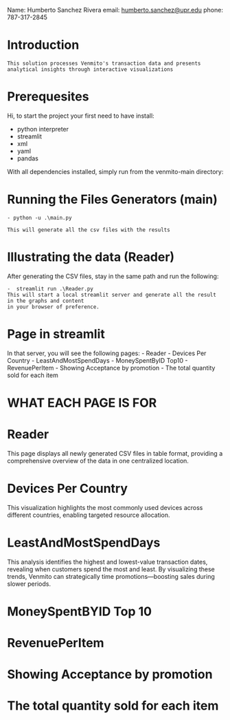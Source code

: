 Name: Humberto Sanchez Rivera
email: humberto.sanchez@upr.edu
phone: 787-317-2845

# Introduction

    This solution processes Venmito's transaction data and presents analytical insights through interactive visualizations

# Prerequesites

Hi, to start the project your first need to have install:

   -  python interpreter
   -  streamlit
   -  xml
   -  yaml
   -  pandas

With all dependencies installed, simply run from the venmito-main directory:

# Running the Files Generators (main)

    - python -u .\main.py

    This will generate all the csv files with the results

# Illustrating the data (Reader)
After generating the CSV files, stay in the same path and run the following:
    
    -  streamlit run .\Reader.py
    This will start a local streamlit server and generate all the result in the graphs and content  
    in your browser of preference.

# Page in streamlit
In that server, you will see the following pages:
    - Reader
    - Devices Per Country
    - LeastAndMostSpendDays
    - MoneySpentByID Top10
    - RevenuePerItem
    - Showing Acceptance by promotion
    - The total quantity sold for each item

#                                          WHAT EACH PAGE IS FOR

#                                                   Reader
This page displays all newly generated CSV files in table format, providing a comprehensive overview of the data in one centralized location.
#                                                   Devices Per Country
This visualization highlights the most commonly used devices across different countries, enabling targeted resource allocation.
#                                                   LeastAndMostSpendDays
This analysis identifies the highest and lowest-value transaction dates, revealing when customers spend the most and least. By visualizing these trends, Venmito can strategically time promotions—boosting sales during slower periods.
#                                                   MoneySpentBYID Top 10

#                                                   RevenuePerItem

#                                                   Showing Acceptance by promotion

#                                                   The total quantity sold for each item
